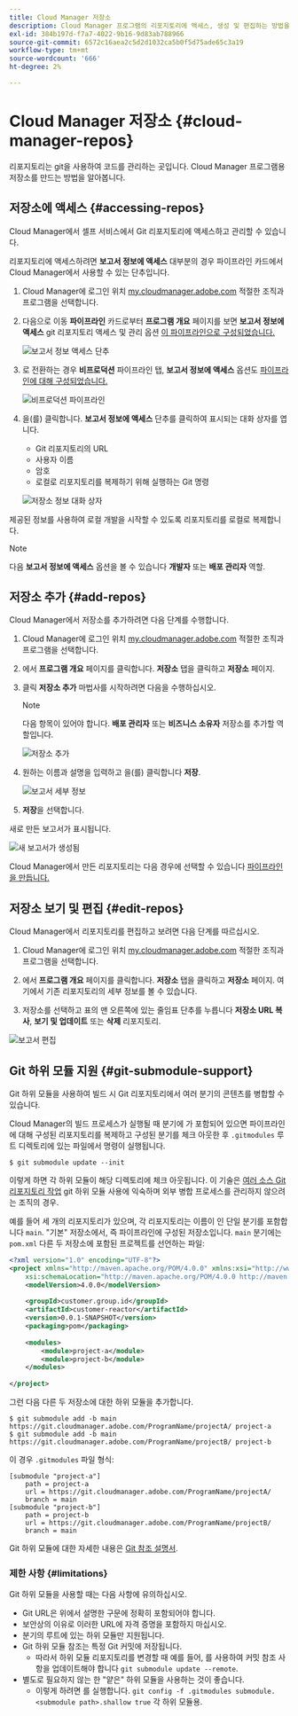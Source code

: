 ```yaml
---
title: Cloud Manager 저장소
description: Cloud Manager 프로그램의 리포지토리에 액세스, 생성 및 편집하는 방법을 알아봅니다.
exl-id: 384b197d-f7a7-4022-9b16-9d83ab788966
source-git-commit: 6572c16aea2c5d2d1032ca5b0f5d75ade65c3a19
workflow-type: tm+mt
source-wordcount: '666'
ht-degree: 2%

---
```



# Cloud Manager 저장소 {#cloud-manager-repos}

리포지토리는 git을 사용하여 코드를 관리하는 곳입니다. Cloud Manager 프로그램용 저장소를 만드는 방법을 알아봅니다.

## 저장소에 액세스 {#accessing-repos}

Cloud Manager에서 셀프 서비스에서 Git 리포지토리에 액세스하고 관리할 수 있습니다.

리포지토리에 액세스하려면 **보고서 정보에 액세스** 대부분의 경우 파이프라인 카드에서 Cloud Manager에서 사용할 수 있는 단추입니다.

1. Cloud Manager에 로그인 위치 [my.cloudmanager.adobe.com](https://my.cloudmanager.adobe.com) 적절한 조직과 프로그램을 선택합니다.

1. 다음으로 이동 **파이프라인** 카드로부터 **프로그램 개요** 페이지를 보면 **보고서 정보에 액세스** git 리포지토리 액세스 및 관리 옵션 [이 파이프라인으로 구성되었습니다.](/help/using/production-pipelines.md)

   ![보고서 정보 액세스 단추](/help/assets/access-repo1.png)

1. 로 전환하는 경우 **비프로덕션** 파이프라인 탭, **보고서 정보에 액세스** 옵션도 [파이프라인에 대해 구성되었습니다.](/help/using/non-production-pipelines.md)

   ![비프로덕션 파이프라인](/help/assets/access-repo-nonprod.png)

1. 을(를) 클릭합니다. **보고서 정보에 액세스** 단추를 클릭하여 표시되는 대화 상자를 엽니다.

   * Git 리포지토리의 URL
   * 사용자 이름
   * 암호
   * 로컬로 리포지토리를 복제하기 위해 실행하는 Git 명령

   ![저장소 정보 대화 상자](/help/assets/access-repo-create.png)

제공된 정보를 사용하여 로컬 개발을 시작할 수 있도록 리포지토리를 로컬로 복제합니다.

>[!NOTE]
>
>다음 **보고서 정보에 액세스** 옵션을 볼 수 있습니다 **개발자** 또는 **배포 관리자** 역할.

## 저장소 추가 {#add-repos}

Cloud Manager에서 저장소를 추가하려면 다음 단계를 수행합니다.

1. Cloud Manager에 로그인 위치 [my.cloudmanager.adobe.com](https://my.cloudmanager.adobe.com) 적절한 조직과 프로그램을 선택합니다.

1. 에서 **프로그램 개요** 페이지를 클릭합니다. **저장소** 탭을 클릭하고 **저장소** 페이지.

1. 클릭 **저장소 추가** 마법사를 시작하려면 다음을 수행하십시오.

   >[!NOTE]
   >
   >다음 항목이 있어야 합니다. **배포 관리자** 또는 **비즈니스 소유자** 저장소를 추가할 역할입니다.

   ![저장소 추가](/help/assets/create-repo2.png)

1. 원하는 이름과 설명을 입력하고 을(를) 클릭합니다 **저장**.

   ![보고서 세부 정보](/help/assets/repo-1.png)

1. **저장**&#x200B;을 선택합니다.

새로 만든 보고서가 표시됩니다.

![새 보고서가 생성됨](/help/assets/create-repo3.png)

Cloud Manager에서 만든 리포지토리는 다음 경우에 선택할 수 있습니다 [파이프라인을 만듭니다.](/help/overview/ci-cd-pipelines.md)

## 저장소 보기 및 편집 {#edit-repos}

Cloud Manager에서 리포지토리를 편집하고 보려면 다음 단계를 따르십시오.

1. Cloud Manager에 로그인 위치 [my.cloudmanager.adobe.com](https://my.cloudmanager.adobe.com) 적절한 조직과 프로그램을 선택합니다.

1. 에서 **프로그램 개요** 페이지를 클릭합니다. **저장소** 탭을 클릭하고 **저장소** 페이지. 여기에서 기존 리포지토리의 세부 정보를 볼 수 있습니다.

1. 저장소를 선택하고 표의 맨 오른쪽에 있는 줄임표 단추를 누릅니다 **저장소 URL 복사**, **보기 및 업데이트** 또는 **삭제** 리포지토리.

![보고서 편집](/help/assets/create-repo3.png)

## Git 하위 모듈 지원 {#git-submodule-support}

Git 하위 모듈을 사용하여 빌드 시 Git 리포지토리에서 여러 분기의 콘텐츠를 병합할 수 있습니다.

Cloud Manager의 빌드 프로세스가 실행될 때 분기에 가 포함되어 있으면 파이프라인에 대해 구성된 리포지토리를 복제하고 구성된 분기를 체크 아웃한 후 `.gitmodules` 루트 디렉토리에 있는 파일에서 명령이 실행됩니다.

```
$ git submodule update --init
```

이렇게 하면 각 하위 모듈이 해당 디렉토리에 체크 아웃됩니다. 이 기술은 [여러 소스 Git 리포지토리 작업](/help/managing-code/multiple-git-repos.md) git 하위 모듈 사용에 익숙하며 외부 병합 프로세스를 관리하지 않으려는 조직의 경우.

예를 들어 세 개의 리포지토리가 있으며, 각 리포지토리는 이름이 인 단일 분기를 포함합니다 `main`. &quot;기본&quot; 저장소에서, 즉 파이프라인에 구성된 저장소입니다. `main` 분기에는 `pom.xml` 다른 두 저장소에 포함된 프로젝트를 선언하는 파일:

```xml
<?xml version="1.0" encoding="UTF-8"?>
<project xmlns="http://maven.apache.org/POM/4.0.0" xmlns:xsi="http://www.w3.org/2001/XMLSchema-instance"
    xsi:schemaLocation="http://maven.apache.org/POM/4.0.0 http://maven.apache.org/maven-v4_0_0.xsd">
    <modelVersion>4.0.0</modelVersion>
   
    <groupId>customer.group.id</groupId>
    <artifactId>customer-reactor</artifactId>
    <version>0.0.1-SNAPSHOT</version>
    <packaging>pom</packaging>
   
    <modules>
        <module>project-a</module>
        <module>project-b</module>
    </modules>
   
</project>
```

그런 다음 다른 두 저장소에 대한 하위 모듈을 추가합니다.

```shell
$ git submodule add -b main https://git.cloudmanager.adobe.com/ProgramName/projectA/ project-a
$ git submodule add -b main https://git.cloudmanager.adobe.com/ProgramName/projectB/ project-b
```

이 경우 `.gitmodules` 파일 형식:

```text
[submodule "project-a"]
    path = project-a
    url = https://git.cloudmanager.adobe.com/ProgramName/projectA/
    branch = main
[submodule "project-b"]
    path = project-b
    url = https://git.cloudmanager.adobe.com/ProgramName/projectB/
    branch = main
```

Git 하위 모듈에 대한 자세한 내용은 [Git 참조 설명서](https://git-scm.com/book/en/v2/Git-Tools-Submodules).

### 제한 사항 {#limitations}

Git 하위 모듈을 사용할 때는 다음 사항에 유의하십시오.

* Git URL은 위에서 설명한 구문에 정확히 포함되어야 합니다.
* 보안상의 이유로 이러한 URL에 자격 증명을 포함하지 마십시오.
* 분기의 루트에 있는 하위 모듈만 지원됩니다.
* Git 하위 모듈 참조는 특정 Git 커밋에 저장됩니다.
   * 따라서 하위 모듈 리포지토리를 변경할 때 예를 들어, 를 사용하여 커밋 참조 사항을 업데이트해야 합니다 `git submodule update --remote`.
* 별도로 필요하지 않는 한 &quot;얕은&quot; 하위 모듈을 사용하는 것이 좋습니다.
   * 이렇게 하려면 를 실행합니다. `git config -f .gitmodules submodule.<submodule path>.shallow true` 각 하위 모듈용.
